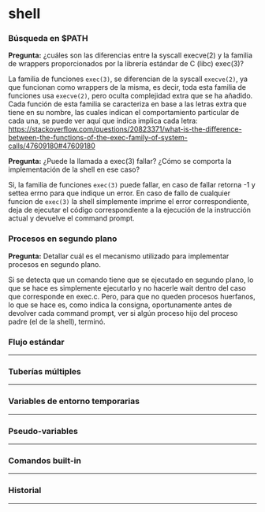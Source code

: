 # shell

### Búsqueda en $PATH

**Pregunta:** ¿cuáles son las diferencias entre la syscall execve(2) y la familia de wrappers proporcionados por la librería estándar de C (libc) exec(3)?

La familia de funciones `exec(3)`, se diferencian de la syscall `execve(2)`, ya que funcionan como wrappers de la misma, es decir, toda esta familia de funciones usa `execve(2)`, pero oculta complejidad extra que se ha añadido. Cada función de esta familia se caracteriza en base a las letras extra que tiene en su nombre, las cuales indican el comportamiento particular de cada una, se puede ver aquí que indica implica cada letra: https://stackoverflow.com/questions/20823371/what-is-the-difference-between-the-functions-of-the-exec-family-of-system-calls/47609180#47609180

**Pregunta:** ¿Puede la llamada a exec(3) fallar? ¿Cómo se comporta la implementación de la shell en ese caso?

Si, la familia de funciones `exec(3)` puede fallar, en caso de fallar retorna -1 y settea errno para que indique un error. En caso de fallo de cualquier funcion de `exec(3)` la shell simplemente imprime el error correspondiente, deja de ejecutar el código correspondiente a la ejecución de la instrucción actual y devuelve el command prompt.

### Procesos en segundo plano

**Pregunta:** Detallar cuál es el mecanismo utilizado para implementar procesos en segundo plano.

Si se detecta que un comando tiene que se ejecutado en segundo plano, lo que se hace es simplemente ejecutarlo y no hacerle wait dentro del caso que corresponde en exec.c. Pero, para que no queden procesos huerfanos, lo que se hace es, como indica la consigna, oportunamente antes de devolver cada command prompt, ver si algún proceso hijo del proceso padre (el de la shell), terminó.

### Flujo estándar

---

### Tuberías múltiples

---

### Variables de entorno temporarias

---

### Pseudo-variables

---

### Comandos built-in

---

### Historial

---
